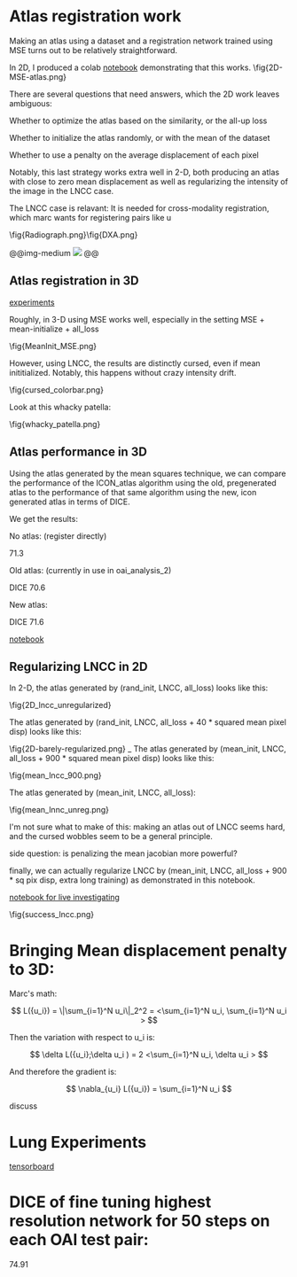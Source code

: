 # Atlas registration work

Making an atlas using a dataset and a registration network trained using MSE turns out to be relatively straightforward.

In 2D, I produced a colab [notebook](https://github.com/HastingsGreer/ICON_atlas_2/blob/master/2d_atlas.ipynb) demonstrating that this works.
\fig{2D-MSE-atlas.png}

There are several questions that need answers, which the 2D work leaves ambiguous:

Whether to optimize the atlas based on the similarity, or the all-up loss

Whether to initialize the atlas randomly, or with the mean of the dataset

Whether to use a penalty on the average displacement of each pixel

Notably, this last strategy works extra well in 2-D, both producing an atlas with close to zero mean displacement as well as regularizing the intensity of the image in the LNCC case.

The LNCC case is relavant: It is needed for cross-modality registration, which marc wants for registering pairs like u

\fig{Radiograph.png}\fig{DXA.png}

@@img-medium ![](DXA.png) @@

## Atlas registration in 3D

[experiments](localhost:6007/ICON_atlas_2/results/)

Roughly, in 3-D using MSE works well, especially in the setting MSE + mean-initialize + all_loss

\fig{MeanInit_MSE.png}

However, using LNCC, the results are distinctly cursed, even if mean inititialized. Notably, this happens without crazy intensity drift.

\fig{cursed_colorbar.png}

Look at this whacky patella:

\fig{whacky_patella.png}

## Atlas performance in 3D

Using the atlas generated by the mean squares technique, we can compare the performance of the ICON\_atlas algorithm using the old, pregenerated atlas to the performance of that same algorithm using the new, icon generated atlas in terms of DICE.

We get the results:

No atlas: (register directly)

71.3

Old atlas: (currently in use in oai\_analysis\_2)

DICE 70.6 

New atlas:

DICE 71.6

[notebook](https://github.com/HastingsGreer/ICON_atlas_2/blob/master/oai_dice.ipynb)

## Regularizing LNCC in 2D

In 2-D, the atlas generated by (rand\_init, LNCC, all\_loss) looks like this:

\fig{2D_lncc_unregularized}

The atlas generated by (rand\_init, LNCC, all\_loss + 40 * squared mean pixel disp) looks like this:

\fig{2D-barely-regularized.png}
_
The atlas generated by (mean\_init, LNCC, all\_loss + 900 * squared mean pixel disp) looks like this:

\fig{mean_lncc_900.png}

The atlas generated by (mean\_init, LNCC, all_loss):

\fig{mean_lnnc_unreg.png}

I'm not sure what to make of this: making an atlas out of LNCC seems hard, and the cursed wobbles seem to be a general principle.

side question: is penalizing the mean jacobian more powerful? 

finally, we can actually regularize LNCC by (mean\_init, LNCC, all\_loss + 900 * sq pix disp, extra long training) as demonstrated in this notebook.

[notebook for live investigating](https://colab.research.google.com/drive/1Jef6E2D65H5xsX6tJvhJNCzDKaF-Kl35?usp=sharing)

\fig{success_lncc.png}

# Bringing Mean displacement penalty to 3D:

Marc's math:


$$ L({u_i}) = \|\sum_{i=1}^N u_i\|_2^2 = <\sum_{i=1}^N u_i, \sum_{i=1}^N u_i > $$

Then the variation with respect to u_i is:

$$ \delta L({u_i};\delta u_i ) = 2 <\sum_{i=1}^N u_i, \delta u_i > $$

And therefore the gradient is:

$$ \nabla_{u_i} L({u_i}) = \sum_{i=1}^N u_i $$

discuss


# Lung Experiments

[tensorboard](localhost:6008)






# DICE of fine tuning highest resolution network for 50 steps on each OAI test pair:

74.91
